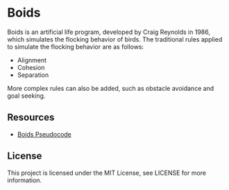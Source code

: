 # Boids

Boids is an artificial life program, developed by Craig Reynolds in 1986, which simulates the flocking behavior of birds. The traditional rules applied to simulate the flocking behavior are as follows:

* Alignment
* Cohesion
* Separation 

More complex rules can also be added, such as obstacle avoidance and goal seeking. 

## Resources

* [Boids Pseudocode](http://www.kfish.org/boids/pseudocode.html)

## License

This project is licensed under the MIT License, see LICENSE for more information.
